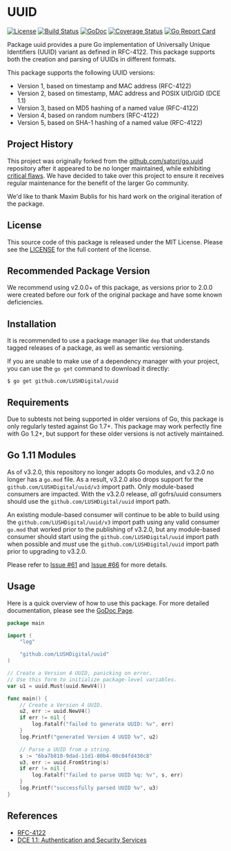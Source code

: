 # UUID

[![License](https://img.shields.io/github/license/LUSHDigital/uuid.svg)](https://github.com/LUSHDigital/uuid/blob/master/LICENSE)
[![Build Status](https://travis-ci.org/LUSHDigital/uuid.svg?branch=master)](https://travis-ci.org/LUSHDigital/uuid)
[![GoDoc](http://godoc.org/github.com/LUSHDigital/uuid?status.svg)](http://godoc.org/github.com/LUSHDigital/uuid)
[![Coverage Status](https://codecov.io/gh/LUSHDigital/uuid/branch/master/graphs/badge.svg?branch=master)](https://codecov.io/gh/LUSHDigital/uuid/)
[![Go Report Card](https://goreportcard.com/badge/github.com/LUSHDigital/uuid)](https://goreportcard.com/report/github.com/LUSHDigital/uuid)

Package uuid provides a pure Go implementation of Universally Unique Identifiers
(UUID) variant as defined in RFC-4122. This package supports both the creation
and parsing of UUIDs in different formats.

This package supports the following UUID versions:
* Version 1, based on timestamp and MAC address (RFC-4122)
* Version 2, based on timestamp, MAC address and POSIX UID/GID (DCE 1.1)
* Version 3, based on MD5 hashing of a named value (RFC-4122)
* Version 4, based on random numbers (RFC-4122)
* Version 5, based on SHA-1 hashing of a named value (RFC-4122)

## Project History

This project was originally forked from the
[github.com/satori/go.uuid](https://github.com/satori/go.uuid) repository after
it appeared to be no longer maintained, while exhibiting [critical
flaws](https://github.com/satori/go.uuid/issues/73). We have decided to take
over this project to ensure it receives regular maintenance for the benefit of
the larger Go community.

We'd like to thank Maxim Bublis for his hard work on the original iteration of
the package.

## License

This source code of this package is released under the MIT License. Please see
the [LICENSE](https://github.com/LUSHDigital/uuid/blob/master/LICENSE) for the full
content of the license.

## Recommended Package Version

We recommend using v2.0.0+ of this package, as versions prior to 2.0.0 were
created before our fork of the original package and have some known
deficiencies.

## Installation

It is recommended to use a package manager like `dep` that understands tagged
releases of a package, as well as semantic versioning.

If you are unable to make use of a dependency manager with your project, you can
use the `go get` command to download it directly:

```Shell
$ go get github.com/LUSHDigital/uuid
```

## Requirements

Due to subtests not being supported in older versions of Go, this package is
only regularly tested against Go 1.7+. This package may work perfectly fine with
Go 1.2+, but support for these older versions is not actively maintained.

## Go 1.11 Modules

As of v3.2.0, this repository no longer adopts Go modules, and v3.2.0 no longer has a `go.mod` file.  As a result, v3.2.0 also drops support for the `github.com/LUSHDigital/uuid/v3` import path. Only module-based consumers are impacted.  With the v3.2.0 release, _all_ gofrs/uuid consumers should use the `github.com/LUSHDigital/uuid` import path.

An existing module-based consumer will continue to be able to build using the `github.com/LUSHDigital/uuid/v3` import path using any valid consumer `go.mod` that worked prior to the publishing of v3.2.0, but any module-based consumer should start using the `github.com/LUSHDigital/uuid` import path when possible and _must_ use the `github.com/LUSHDigital/uuid` import path prior to upgrading to v3.2.0.

Please refer to [Issue #61](https://github.com/LUSHDigital/uuid/issues/61) and [Issue #66](https://github.com/LUSHDigital/uuid/issues/66) for more details.

## Usage

Here is a quick overview of how to use this package. For more detailed
documentation, please see the [GoDoc Page](http://godoc.org/github.com/LUSHDigital/uuid).

```go
package main

import (
	"log"

	"github.com/LUSHDigital/uuid"
)

// Create a Version 4 UUID, panicking on error.
// Use this form to initialize package-level variables.
var u1 = uuid.Must(uuid.NewV4())

func main() {
	// Create a Version 4 UUID.
	u2, err := uuid.NewV4()
	if err != nil {
		log.Fatalf("failed to generate UUID: %v", err)
	}
	log.Printf("generated Version 4 UUID %v", u2)

	// Parse a UUID from a string.
	s := "6ba7b810-9dad-11d1-80b4-00c04fd430c8"
	u3, err := uuid.FromString(s)
	if err != nil {
		log.Fatalf("failed to parse UUID %q: %v", s, err)
	}
	log.Printf("successfully parsed UUID %v", u3)
}
```

## References

* [RFC-4122](https://tools.ietf.org/html/rfc4122)
* [DCE 1.1: Authentication and Security Services](http://pubs.opengroup.org/onlinepubs/9696989899/chap5.htm#tagcjh_08_02_01_01)
